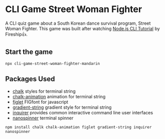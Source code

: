 # CLI Game Street Woman Fighter
A CLI quiz game about a South Korean dance survival program, Street Woman Fighter.
This game was built after watching [Node.js CLI Tutorial](https://youtu.be/_oHByo8tiEY) by Fireship👍.
## Start the game
```
npx cli-game-street-woman-fighter-mandarin
```
## Packages Used
* [chalk](https://www.npmjs.com/package/chalk) styles for terminal string
* [chalk-animation](https://www.npmjs.com/package/chalk-animation) animation for terminal string
* [figlet](https://www.npmjs.com/package/figlet)  FIGfont for javascript
* [gradient-string](https://www.npmjs.com/package/gradient-string) gradient style for terminal string
* [inquirer](https://www.npmjs.com/package/inquirer) provides common interactive command line user interfaces
* [nanospinner](https://www.npmjs.com/package/nanospinner) terminal spinner
```
npm install chalk chalk-animation figlet gradient-string inquirer nanospinner
```